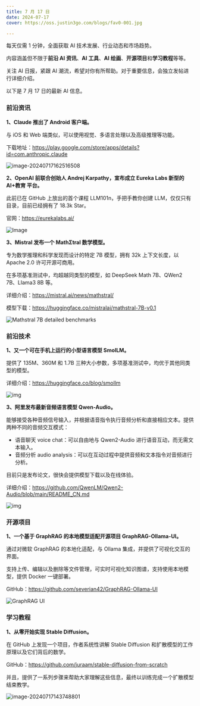 ```yaml
---
title: 7 月 17 日
date: 2024-07-17
cover: https://oss.justin3go.com/blogs/fav0-001.jpg

---
```


每天仅需 1 分钟，全面获取 AI 技术发展、行业动态和市场趋势。

内容涵盖但不限于**前沿 AI 资讯**、**AI 工具**、**AI 绘画**、**开源项目**和**学习教程**等等。

关注 AI 日报，紧跟 AI 潮流，希望对你有所帮助。对于重要信息，会独立发帖进行详细介绍。

以下是 7 月 17 日的最新 AI 信息。

### 前沿资讯

**1、Claude 推出了 Android 客户端。**

与 iOS 和 Web 端类似，可以使用视觉、多语言处理以及高级推理等功能。

下载地址：https://play.google.com/store/apps/details?id=com.anthropic.claude

![image-20240717162516508](https://cdn.jsdelivr.net/gh/freelander/oss@master/ai-daily/2024-07-17/image-20240717162516508.png)



**2、OpenAI 前联合创始人 Andrej Karpathy，宣布成立 Eureka Labs 新型的 AI+教育 平台。**

此前已在 GitHub 上放出的首个课程 LLM101n，手把手教你创建 LLM，仅仅只有目录，目前已经拥有了 18.3k Star。

官网：https://eurekalabs.ai/

![Image](https://cdn.jsdelivr.net/gh/freelander/oss@master/ai-daily/2024-07-17/GSn-7tKbIAM8J7W.jpeg)

**3、Mistral 发布一个 MathΣtral 数学模型。**

专为数学推理和科学发现而设计的特定 7B 模型，拥有 32k 上下文长度，以 Apache 2.0 许可开源可商用。

在多项基准测试中，均超越同类型的模型，如 DeepSeek Math 7B、QWen2 7B、Llama3 8B 等。

详细介绍：https://mistral.ai/news/mathstral/

模型下载：https://huggingface.co/mistralai/mathstral-7B-v0.1

![Mathstral 7B detailed benchmarks](https://cdn.jsdelivr.net/gh/freelander/oss@master/ai-daily/2024-07-17/mathstral-benchmarks.png)

### 前沿技术

**1、又一个可在手机上运行的小型语言模型 SmolLM。**

提供了 135M、360M 和 1.7B 三种大小参数，多项基准测试中，均优于其他同类型的模型。

详细介绍：https://huggingface.co/blog/smollm

![img](https://cdn.jsdelivr.net/gh/freelander/oss@master/ai-daily/2024-07-17/Untitled.png)

**3、阿里发布最新音频语言模型 Qwen-Audio。**

能够接受各种音频信号输入，并根据语音指令执行音频分析和直接相应文本。提供两种不同的音频交互模式：

- 语音聊天 voice chat：可以自由地与 Qwen2-Audio 进行语音互动，而无需文本输入。
- 音频分析 audio analysis：可以在互动过程中提供音频和文本指令对音频进行分析。

目前只是发布论文，很快会提供模型下载以及在线体验。

详细介绍：https://github.com/QwenLM/Qwen2-Audio/blob/main/README_CN.md

![img](https://cdn.jsdelivr.net/gh/freelander/oss@master/ai-daily/2024-07-17/framework.png)



### 开源项目

**1、一个基于 GraphRAG 的本地模型适配开源项目 GraphRAG-Ollama-UI。**

通过对微软 GraphRAG 的本地化适配，与 Ollama 集成，并提供了可视化交互的界面。

支持上传、编辑以及删除等文件管理，可实时可视化知识图谱，支持使用本地模型，提供 Docker 一键部署。

GitHub：https://github.com/severian42/GraphRAG-Ollama-UI

![GraphRAG UI](https://cdn.jsdelivr.net/gh/freelander/oss@master/ai-daily/2024-07-17/ui.png)



### 学习教程

**1、从零开始实现 Stable Diffusion。**

在 GitHub 上发现一个项目，作者系统性讲解 Stable Diffusion 和扩散模型的工作原理以及它们背后的数学。

GitHub：https://github.com/juraam/stable-diffusion-from-scratch

并且，提供了一系列步骤来帮助大家理解这些信息，最终以训练完成一个扩散模型结束教学。

![image-20240717143748801](https://cdn.jsdelivr.net/gh/freelander/oss@master/ai-daily/2024-07-17/image-20240717143748801.png)